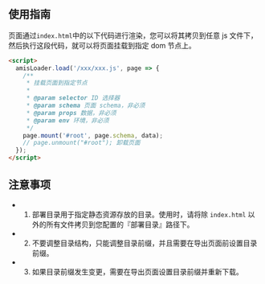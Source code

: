 ## 使用指南

页面通过`index.html`中的以下代码进行渲染，您可以将其拷贝到任意 js 文件下，然后执行这段代码，就可以将页面挂载到指定 dom 节点上。

```html
<script>
  amisLoader.load('/xxx/xxx.js', page => {
    /**
     * 挂载页面到指定节点
     *
     * @param selector ID 选择器
     * @param schema 页面 schema，非必须
     * @param props 数据，非必须
     * @param env 环境，非必须
     */
    page.mount('#root', page.schema, data);
    // page.unmount("#root"); 卸载页面
  });
</script>
```

## 注意事项

- 1. 部署目录用于指定静态资源存放的目录。使用时，请将除 `index.html` 以外的所有文件拷贝到您配置的『部署目录』路径下。
- 2. 不要调整目录结构，只能调整目录前缀，并且需要在导出页面前设置目录前缀。
- 3. 如果目录前缀发生变更，需要在导出页面设置目录前缀并重新下载。
